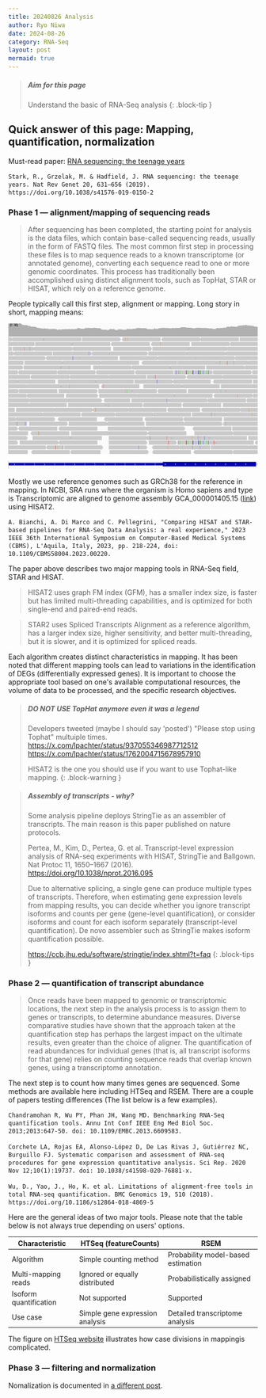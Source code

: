 ```yaml
---
title: 20240826 Analysis
author: Ryo Niwa
date: 2024-08-26
category: RNA-Seq
layout: post
mermaid: true
---
```


> ##### Aim for this page
> Understand the basic of RNA-Seq analysis
{: .block-tip }

## Quick answer of this page: Mapping, quantification, normalization

Must-read paper: [RNA sequencing: the teenage years](https://www.nature.com/articles/s41576-019-0150-2)

```
Stark, R., Grzelak, M. & Hadfield, J. RNA sequencing: the teenage years. Nat Rev Genet 20, 631–656 (2019). https://doi.org/10.1038/s41576-019-0150-2
```

### Phase 1 — alignment/mapping of sequencing reads
> After sequencing has been completed, the starting point for analysis is the data files, which contain base-called sequencing reads, usually in the form of FASTQ files. The most common first step in processing these files is to map sequence reads to a known transcriptome (or annotated genome), converting each sequence read to one or more genomic coordinates. This process has traditionally been accomplished using distinct alignment tools, such as TopHat, STAR or HISAT, which rely on a reference genome.

People typically call this first step, alignment or mapping. Long story in short, mapping means: 

![SRA_structure](/assets/mapping.png)

Mostly we use reference genomes such as GRCh38 for the reference in mapping. In NCBI, SRA runs where the organism is Homo sapiens and type is Transcriptomic are aligned to genome assembly GCA_000001405.15 ([link](https://www.ncbi.nlm.nih.gov/datasets/genome/GCF_000001405.26/)) using HISAT2. 

```
A. Bianchi, A. Di Marco and C. Pellegrini, "Comparing HISAT and STAR-based pipelines for RNA-Seq Data Analysis: a real experience," 2023 IEEE 36th International Symposium on Computer-Based Medical Systems (CBMS), L'Aquila, Italy, 2023, pp. 218-224, doi: 10.1109/CBMS58004.2023.00220.
```

The paper above describes two major mapping tools in RNA-Seq field, STAR and HISAT.

> HISAT2 uses graph FM index (GFM), has a smaller index size, is faster but has limited multi-threading capabilities, and is optimized for both single-end and paired-end reads. 

> STAR2 uses Spliced Transcripts Alignment as a reference algorithm, has a larger index size, higher sensitivity, and better multi-threading, but it is slower, and it is optimized for spliced reads.

Each algorithm creates distinct characteristics in mapping. It has been noted that different mapping tools can lead to variations in the identification of DEGs (differentially expressed genes). It is important to choose the appropriate tool based on one's available computational resources, the volume of data to be processed, and the specific research objectives.

> ##### DO NOT USE TopHat anymore even it was a legend
> Developers tweeted (maybe I should say 'posted') "Please stop using Tophat" multuiple times. 
> https://x.com/lpachter/status/937055346987712512
> https://x.com/lpachter/status/1762004715678957910
>
> HISAT2 is the one you should use if you want to use Tophat-like mapping. 
{: .block-warning }

> ##### Assembly of transcripts - why?
> Some analysis pipeline deploys StringTie as an assembler of transcripts. The main reason is this paper published on nature protocols.
>
> Pertea, M., Kim, D., Pertea, G. et al. Transcript-level expression analysis of RNA-seq experiments with HISAT, StringTie and Ballgown. Nat Protoc 11, 1650–1667 (2016). https://doi.org/10.1038/nprot.2016.095
>
> Due to alternative splicing, a single gene can produce multiple types of transcripts. Therefore, when estimating gene expression levels from mapping results,
> you can decide whether you ignore transcript isoforms and counts per gene (gene-level quantification), or consider isoforms and count for each isoform
> separately (transcript-level quantification). De novo assembler such as StringTie makes isoform quantification possible. 
>
> https://ccb.jhu.edu/software/stringtie/index.shtml?t=faq
{: .block-tips }

### Phase 2 — quantification of transcript abundance
> Once reads have been mapped to genomic or transcriptomic locations, the next step in the analysis process is to assign them to genes or transcripts, to determine abundance measures. Diverse comparative studies have shown that the approach taken at the quantification step has perhaps the largest impact on the ultimate results, even greater than the choice of aligner. The quantification of read abundances for individual genes (that is, all transcript isoforms for that gene) relies on counting sequence reads that overlap known genes, using a transcriptome annotation.

The next step is to count how many times genes are sequenced. Some methods are available here including HTSeq and RSEM. There are a couple of papers testing differences (The list below is a few examples). 

```
Chandramohan R, Wu PY, Phan JH, Wang MD. Benchmarking RNA-Seq quantification tools. Annu Int Conf IEEE Eng Med Biol Soc. 2013;2013:647-50. doi: 10.1109/EMBC.2013.6609583.

Corchete LA, Rojas EA, Alonso-López D, De Las Rivas J, Gutiérrez NC, Burguillo FJ. Systematic comparison and assessment of RNA-seq procedures for gene expression quantitative analysis. Sci Rep. 2020 Nov 12;10(1):19737. doi: 10.1038/s41598-020-76881-x.

Wu, D., Yao, J., Ho, K. et al. Limitations of alignment-free tools in total RNA-seq quantification. BMC Genomics 19, 510 (2018). https://doi.org/10.1186/s12864-018-4869-5
```

Here are the general ideas of two major tools. Please note that the table below is not always true depending on users' options. 

| Characteristic | HTSeq (featureCounts) | RSEM |
|----------------|-------|------|
| Algorithm | Simple counting method | Probability model-based estimation |
| Multi-mapping reads | Ignored or equally distributed | Probabilistically assigned |
| Isoform quantification | Not supported | Supported |
| Use case | Simple gene expression analysis | Detailed transcriptome analysis |

The figure on [HTSeq website](https://htseq.readthedocs.io/en/release_0.11.1/count.html) illustrates how case divisions in mappingis complicated. 

### Phase 3 — filtering and normalization
Nomalization is documented in [a different post](https://geedrn.github.io/rna-seq/2024-08-26-normalization.html).